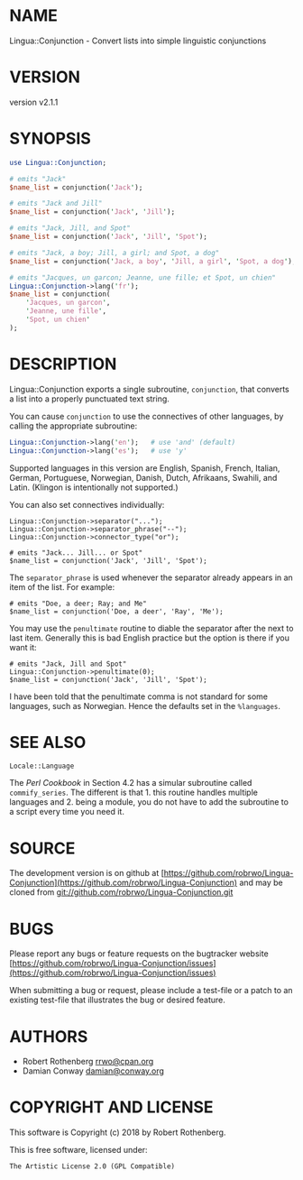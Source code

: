 # NAME

Lingua::Conjunction - Convert lists into simple linguistic conjunctions

# VERSION

version v2.1.1

# SYNOPSIS

```perl
use Lingua::Conjunction;

# emits "Jack"
$name_list = conjunction('Jack');

# emits "Jack and Jill"
$name_list = conjunction('Jack', 'Jill');

# emits "Jack, Jill, and Spot"
$name_list = conjunction('Jack', 'Jill', 'Spot');

# emits "Jack, a boy; Jill, a girl; and Spot, a dog"
$name_list = conjunction('Jack, a boy', 'Jill, a girl', 'Spot, a dog');

# emits "Jacques, un garcon; Jeanne, une fille; et Spot, un chien"
Lingua::Conjunction->lang('fr');
$name_list = conjunction(
    'Jacques, un garcon',
    'Jeanne, une fille',
    'Spot, un chien'
);
```

# DESCRIPTION

Lingua::Conjunction exports a single subroutine, `conjunction`, that
converts a list into a properly punctuated text string.

You can cause `conjunction` to use the connectives of other languages, by
calling the appropriate subroutine:

```perl
Lingua::Conjunction->lang('en');   # use 'and' (default)
Lingua::Conjunction->lang('es');   # use 'y'
```

Supported languages in this version are English, Spanish, French, Italian,
German, Portuguese, Norwegian, Danish, Dutch, Afrikaans, Swahili, and Latin.
(Klingon is intentionally not supported.)

You can also set connectives individually:

```
Lingua::Conjunction->separator("...");
Lingua::Conjunction->separator_phrase("--");
Lingua::Conjunction->connector_type("or");

# emits "Jack... Jill... or Spot"
$name_list = conjunction('Jack', 'Jill', 'Spot');
```

The `separator_phrase` is used whenever the separator already appears in
an item of the list. For example:

```
# emits "Doe, a deer; Ray; and Me"
$name_list = conjunction('Doe, a deer', 'Ray', 'Me');
```

You may use the `penultimate` routine to diable the separator after the
next to last item. Generally this is bad English practice but the option
is there if you want it:

```
# emits "Jack, Jill and Spot"
Lingua::Conjunction->penultimate(0);
$name_list = conjunction('Jack', 'Jill', 'Spot');
```

I have been told that the penultimate comma is not standard for some
languages, such as Norwegian. Hence the defaults set in the `%languages`.

# SEE ALSO

`Locale::Language`

The _Perl Cookbook_ in Section 4.2 has a simular subroutine called
`commify_series`. The different is that 1. this routine handles
multiple languages and 2. being a module, you do not have to add
the subroutine to a script every time you need it.

# SOURCE

The development version is on github at [https://github.com/robrwo/Lingua-Conjunction](https://github.com/robrwo/Lingua-Conjunction)
and may be cloned from [git://github.com/robrwo/Lingua-Conjunction.git](git://github.com/robrwo/Lingua-Conjunction.git)

# BUGS

Please report any bugs or feature requests on the bugtracker website
[https://github.com/robrwo/Lingua-Conjunction/issues](https://github.com/robrwo/Lingua-Conjunction/issues)

When submitting a bug or request, please include a test-file or a
patch to an existing test-file that illustrates the bug or desired
feature.

# AUTHORS

- Robert Rothenberg <rrwo@cpan.org>
- Damian Conway <damian@conway.org>

# COPYRIGHT AND LICENSE

This software is Copyright (c) 2018 by Robert Rothenberg.

This is free software, licensed under:

```
The Artistic License 2.0 (GPL Compatible)
```
